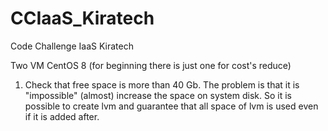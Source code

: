 # CCIaaS_Kiratech
Code Challenge IaaS Kiratech

Two VM CentOS 8 (for beginning there is just one for cost's reduce)

1. Check that free space is more than 40 Gb.
The problem is that it is "impossible" (almost) increase the space on system disk. So it is possible to create lvm and guarantee that all space of lvm is used even if it is added after.
